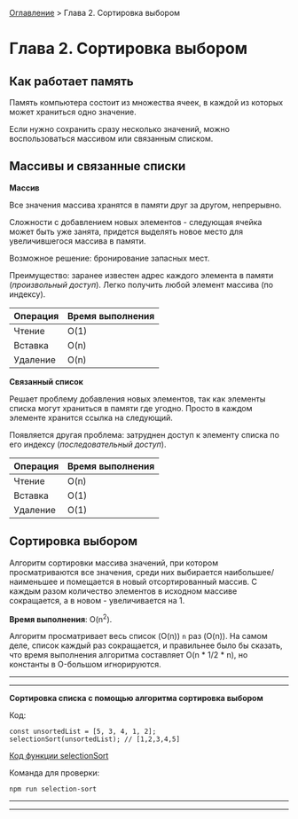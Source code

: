 [Оглавление](../../..) > Глава 2. Сортировка выбором

# Глава 2. Сортировка выбором

## Как работает память

Память компьютера состоит из множества ячеек, в каждой из которых может храниться одно значение.

Если нужно сохранить сразу несколько значений, можно воспользоваться массивом или связанным списком.

## Массивы и связанные списки

**Массив**

Все значения массива хранятся в памяти друг за другом, непрерывно.

Сложности с добавлением новых элементов - следующая ячейка может быть уже занята, придется выделять новое место для увеличившегося массива в памяти.

Возможное решение: бронирование запасных мест.

Преимущество: заранее известен адрес каждого элемента в памяти (*произвольный доступ*). Легко получить любой элемент массива (по индексу).

Операция|Время выполнения
-|-
Чтение|O(1)
Вставка|O(n)
Удаление|O(n)

**Связанный список**

Решает проблему добавления новых элементов, так как элементы списка могут храниться в памяти где угодно. Просто в каждом элементе хранится ссылка на следующий.

Появляется другая проблема: затруднен доступ к элементу списка по его индексу (*последовательный доступ*).

Операция|Время выполнения
-|-
Чтение|O(n)
Вставка|O(1)
Удаление|O(1)

## Сортировка выбором

Алгоритм сортировки массива значений, при котором просматриваются все значения, среди них выбирается наибольшее/наименьшее и помещается в новый отсортированный массив. С каждым разом количество элементов в исходном массиве сокращается, а в новом - увеличивается на 1.

**Время выполнения**: O(n<sup>2</sup>).

Алгоритм просматривает весь список (O(n)) `n` раз (O(n)). На самом деле, список каждый раз сокращается, и правильнее было бы сказать, что время выполнения алгоритма составляет O(n * 1/2 * n), но константы в O-большом игнорируются.

***
***

**Сортировка списка с помощью алгоритма сортировка выбором**

Код:

```
const unsortedList = [5, 3, 4, 1, 2];
selectionSort(unsortedList); // [1,2,3,4,5]
```

[Код функции selectionSort](./selection-sort.js)

Команда для проверки:

```
npm run selection-sort
```

***
***